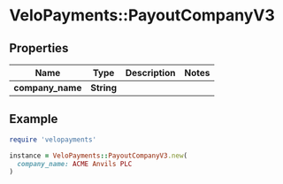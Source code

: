 # VeloPayments::PayoutCompanyV3

## Properties

| Name | Type | Description | Notes |
| ---- | ---- | ----------- | ----- |
| **company_name** | **String** |  |  |

## Example

```ruby
require 'velopayments'

instance = VeloPayments::PayoutCompanyV3.new(
  company_name: ACME Anvils PLC
)
```

